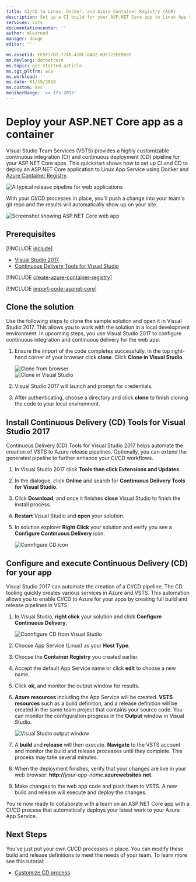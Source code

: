 ```yaml
---
title: CI/CD to Linux, Docker, and Azure Container Registry (ACR) 
description: Set up a CI build for your ASP.NET Core app to Linux App Service using VSTS
services: vsts
documentationcenter: ''
author: mlearned
manager: douge
editor: ''

ms.assetid: EF5F37B7-774B-410C-8A82-83F722EF9692
ms.devlang: dotnetcore
ms.topic: get-started-article
ms.tgt_pltfrm: acs
ms.workload: ''
ms.date: 01/19/2018
ms.custom: mvc
monikerRange: '>= tfs-2015'
---
```


# Deploy your ASP.NET Core app as a container

Visual Studio Team Services (VSTS) provides a highly customizable continuous integration (CI) and continuous deployment (CD) pipeline for your ASP.NET Core apps. This quickstart shows how to set up CI and CD to deploy an ASP.NET Core application to Linux App Service using Docker and [Azure Container Registry](https://docs.microsoft.com/en-us/azure/container-registry/).

![A typical release pipeline for web applications](_img/aspnet-core-to-acr/cicddockerflow.png)

With your CI/CD processes in place, you'll push a change into your team's git repo and the results will automatically show up on your site.

![Screenshot showing ASP.NET Core web app](_img/aspnet-core-to-windows-vm/cicd-get-started-dotnetcore-sample.png)

## Prerequisites

[!INCLUDE [include](../../../_shared/ci-cd-prerequisites-vsts.md)]
* [Visual Studio 2017](https://www.visualstudio.com/downloads/)    
* [Continuous Delivery Tools for Visual Studio](https://marketplace.visualstudio.com/items?itemName=VSIDEDevOpsMSFT.ContinuousDeliveryToolsforVisualStudio)

[!INCLUDE [create-azure-container-registry](../../../apps/_shared/create-azure-container-registry.md)]

[!INCLUDE [import-code-aspnet-core](../../../apps/_shared/import-code-aspnet-core-docker.md)]

##  Clone the solution
Use the following steps to clone the sample solution and open it in Visual Studio 2017.  This allows you to work with the solution in a local development environment.  In upcoming steps, you use Visual Studio 2017 to configure continuous integration and continuous delivery for the web app.

1.  Ensure the import of the code completes successfully.  In the top right-hand corner of your browser click **clone**.  Click **Clone in Visual Studio**.  

    ![Clone from browser](_img/aspnet-core-to-acr/clone.png)    
    ![Clone in Visual Studio](_img/aspnet-core-to-acr/cloneinvs.png)    
2.  Visual Studio 2017 will launch and prompt for credentials.
3.  After authenticating, choose a directory and click **clone** to finish cloning the code to your local environment.

## Install Continuous Delivery (CD) Tools for Visual Studio 2017    
Continuous Delivery (CD) Tools for Visual Studio 2017 helps automate the creation of VSTS to Azure release pipelines.  Optionally, you can extend the generated pipeline to further enhance your CI/CD workflows.

1.  In Visual Studio 2017 click **Tools then click Extensions and Updates**.
2.  In the dialogue, click **Online** and search for **Continuous Delivery Tools for Visual Studio**.
3.  Click **Download**, and once it finishes **close** Visual Studio to finish the install process.
4.  **Restart** Visual Studio and **open** your solution.
5.  In solution explorer **Right Click** your solution and verify you see a **Configure Continuous Delivery** icon.

    ![Connfigure CD icon](_img/aspnet-core-to-acr/vsconfigcdicon.png)    

##  Configure and execute Continuous Delivery (CD) for your app    
Visual Studio 2017 can automate the creation of a CI/CD pipeline.  The CD tooling quickly creates various services in Azure and VSTS.  This automation allows you to enable CI/CD to Azure for your apps by creating full build and release pipelines in VSTS.

1.  In Visual Studio, **right click** your solution and click **Configure Continuous Delivery**.

    ![Connfigure CD from Visual Studio](_img/aspnet-core-to-acr/vsconfigurecd.png)
2.  Choose App Service (Linux) as your **Host Type**.
3.  Choose the **Container Registry** you created earlier.
4.  Accept the default App Service name or click **edit** to choose a new name.
5.  Click **ok**, and monitor the output window for results.  
6.  **Azure resources** including the App Service will be created.  **VSTS resources** such as a build definition, and a release definition will be created in the same team project that contains your source code.  You can monitor the configuration progress in the **Output** window in Visual Studio.    

    ![Visual Studio output window](_img/aspnet-core-to-acr/vsoutputs.png)
7.  A **build** and **release** will then execute.  **Navigate** to the VSTS account and monitor the build and release processes until they complete.  This process may take several minutes.
8.  When the deployment finishes, verify that your changes are live in your web browser: **http://**_your-app-name_**.azurewebsites.net**.
9.  Make changes to the web app code and push them to VSTS.  A new build and release will execute and deploy the changes.

You're now ready to collaborate with a team on an ASP.NET Core app with a CI/CD process that automatically deploys your latest work to your Azure App Service.

## Next Steps    
You've just put your own CI/CD processes in place. You can modify these build and release definitions to meet the needs of your team. To learn more see this tutorial:

* [Customize CD process](../../../actions/define-multistage-release-process.md)
